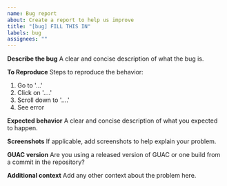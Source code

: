 ```yaml
---
name: Bug report
about: Create a report to help us improve
title: "[bug] FILL THIS IN"
labels: bug
assignees: ""
---
```


**Describe the bug**
A clear and concise description of what the bug is.

**To Reproduce**
Steps to reproduce the behavior:

1. Go to '...'
2. Click on '....'
3. Scroll down to '....'
4. See error

**Expected behavior**
A clear and concise description of what you expected to happen.

**Screenshots**
If applicable, add screenshots to help explain your problem.

**GUAC version**
Are you using a released version of GUAC or one build from a commit in the
repository?

**Additional context**
Add any other context about the problem here.
